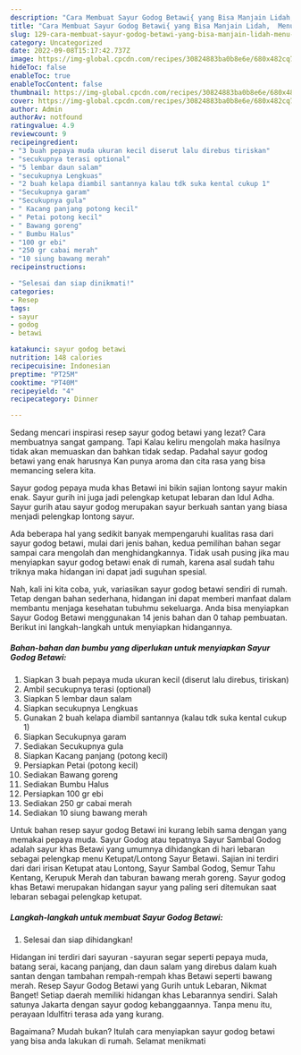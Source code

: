 ```yaml
---
description: "Cara Membuat Sayur Godog Betawi{ yang Bisa Manjain Lidah,  Menu Buat lebaran"
title: "Cara Membuat Sayur Godog Betawi{ yang Bisa Manjain Lidah,  Menu Buat lebaran"
slug: 129-cara-membuat-sayur-godog-betawi-yang-bisa-manjain-lidah-menu-buat-lebaran
category: Uncategorized
date: 2022-09-08T15:17:42.737Z
image: https://img-global.cpcdn.com/recipes/30824883ba0b8e6e/680x482cq70/sayur-godog-betawi-foto-resep-utama.jpg
hideToc: false
enableToc: true
enableTocContent: false
thumbnail: https://img-global.cpcdn.com/recipes/30824883ba0b8e6e/680x482cq70/sayur-godog-betawi-foto-resep-utama.jpg
cover: https://img-global.cpcdn.com/recipes/30824883ba0b8e6e/680x482cq70/sayur-godog-betawi-foto-resep-utama.jpg
author: Admin
authorAv: notfound
ratingvalue: 4.9
reviewcount: 9
recipeingredient:
- "3 buah pepaya muda ukuran kecil diserut lalu direbus tiriskan"
- "secukupnya terasi optional"
- "5 lembar daun salam"
- "secukupnya Lengkuas"
- "2 buah kelapa diambil santannya kalau tdk suka kental cukup 1"
- "Secukupnya garam"
- "Secukupnya gula"
- " Kacang panjang potong kecil"
- " Petai potong kecil"
- " Bawang goreng"
- " Bumbu Halus"
- "100 gr ebi"
- "250 gr cabai merah"
- "10 siung bawang merah"
recipeinstructions:

- "Selesai dan siap dinikmati!"
categories:
- Resep
tags:
- sayur
- godog
- betawi

katakunci: sayur godog betawi 
nutrition: 148 calories
recipecuisine: Indonesian
preptime: "PT25M"
cooktime: "PT40M"
recipeyield: "4"
recipecategory: Dinner

---
```



Sedang mencari inspirasi resep sayur godog betawi yang lezat? Cara membuatnya sangat gampang. Tapi Kalau keliru mengolah maka hasilnya tidak akan memuaskan dan bahkan tidak sedap. Padahal sayur godog betawi yang enak harusnya Kan punya aroma dan cita rasa yang bisa memancing selera kita.


Sayur godog pepaya muda khas Betawi ini bikin sajian lontong sayur makin enak. Sayur gurih ini juga jadi pelengkap ketupat lebaran dan Idul Adha. Sayur gurih atau sayur godog merupakan sayur berkuah santan yang biasa menjadi pelengkap lontong sayur.

Ada beberapa hal yang sedikit banyak mempengaruhi kualitas rasa dari sayur godog betawi, mulai dari jenis bahan, kedua pemilihan bahan segar sampai cara mengolah dan menghidangkannya. Tidak usah pusing jika mau menyiapkan sayur godog betawi enak di rumah, karena asal sudah tahu triknya maka hidangan ini dapat jadi suguhan spesial.


Nah, kali ini kita coba, yuk, variasikan sayur godog betawi sendiri di rumah. Tetap dengan bahan sederhana, hidangan ini dapat memberi manfaat dalam membantu menjaga kesehatan tubuhmu sekeluarga. Anda bisa menyiapkan Sayur Godog Betawi menggunakan 14 jenis bahan dan 0 tahap pembuatan. Berikut ini langkah-langkah untuk menyiapkan hidangannya.

<!--inarticleads1-->

##### Bahan-bahan dan bumbu yang diperlukan untuk menyiapkan Sayur Godog Betawi:

1. Siapkan 3 buah pepaya muda ukuran kecil (diserut lalu direbus, tiriskan)
1. Ambil secukupnya terasi (optional)
1. Siapkan 5 lembar daun salam
1. Siapkan secukupnya Lengkuas
1. Gunakan 2 buah kelapa diambil santannya (kalau tdk suka kental cukup 1)
1. Siapkan Secukupnya garam
1. Sediakan Secukupnya gula
1. Siapkan  Kacang panjang (potong kecil)
1. Persiapkan  Petai (potong kecil)
1. Sediakan  Bawang goreng
1. Sediakan  Bumbu Halus
1. Persiapkan 100 gr ebi
1. Sediakan 250 gr cabai merah
1. Sediakan 10 siung bawang merah


Untuk bahan resep sayur godog Betawi ini kurang lebih sama dengan yang memakai pepaya muda. Sayur Godog atau tepatnya Sayur Sambal Godog adalah sayur khas Betawi yang umumnya dihidangkan di hari lebaran sebagai pelengkap menu Ketupat/Lontong Sayur Betawi. Sajian ini terdiri dari dari irisan Ketupat atau Lontong, Sayur Sambal Godog, Semur Tahu Kentang, Kerupuk Merah dan taburan bawang merah goreng. Sayur godog khas Betawi merupakan hidangan sayur yang paling seri ditemukan saat lebaran sebagai pelengkap ketupat. 

<!--inarticleads2-->

##### Langkah-langkah untuk membuat Sayur Godog Betawi:


1. Selesai dan siap dihidangkan!

Hidangan ini terdiri dari sayuran -sayuran segar seperti pepaya muda, batang serai, kacang panjang, dan daun salam yang direbus dalam kuah santan dengan tambahan rempah-rempah khas Betawi seperti bawang merah. Resep Sayur Godog Betawi yang Gurih untuk Lebaran, Nikmat Banget! Setiap daerah memiliki hidangan khas Lebarannya sendiri. Salah satunya Jakarta dengan sayur godog kebanggaannya. Tanpa menu itu, perayaan Idulfitri terasa ada yang kurang. 

Bagaimana? Mudah bukan? Itulah cara menyiapkan sayur godog betawi yang bisa anda lakukan di rumah. Selamat menikmati
